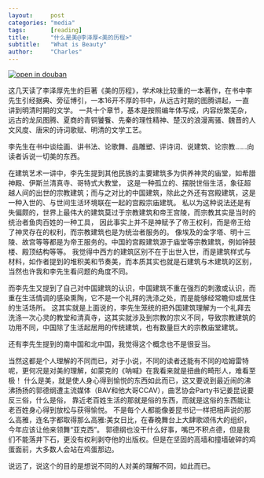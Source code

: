 ```yaml
---
layout:     post
categories: "media"
tags:       [reading]
title:      "什么是美@李泽厚<美的历程>"
subtitle:   "What is Beauty"
author:     "Charles"
---
```


[![open in douban]({{site.imageurl}}/the-path-of-beauty.jpg)](http://book.douban.com/subject/1034067/)

这几天读了李泽厚先生的巨著《美的历程》，学术味比较重的一本著作，在书中李先生引经据典、旁征博引，一本16开不厚的书中，从远古时期的图腾讲起，一直讲到明清时期的文学。
一共十个章节，基本是按照编年体写成，内容纷繁芜杂，远古的龙凤图腾、夏商的青铜饕餮、先秦的理性精神、楚汉的浪漫离骚、魏晋的人文风度、唐宋的诗词歌赋、明清的文学工艺。

李先生在书中谈绘画、讲书法、论歌舞、品雕塑、评诗词、说建筑、论宗教……向读者诉说一切美的东西。

在建筑艺术一讲中，李先生提到其他民族的主要建筑多为供养神灵的庙堂，如希腊神殿、伊斯兰清真寺、哥特式大教堂，
这是一种孤立的、摆脱世俗生活，象征超越人间的出世的宗教建筑；而与之对比的中国建筑，除此之外还有宫殿建筑，这是一种入世的、与世间生活环境联在一起的宫殿宗庙建筑。
私以为这种说法还是有失偏颇的，世界上最伟大的建筑莫过于宗教建筑和帝王宫陵，而宗教其实是当时的统治者鱼肉百姓的一种工具，
因此事实上并不是神赋予了帝王权利，而是帝王给了神灵存在的权利，而宗教建筑也是为统治者服务的。
像埃及的金字塔、明十三陵、故宫等等都是为帝王服务的。中国的宫殿建筑源于庙堂等宗教建筑，例如钟鼓楼、殿顶结构等等。
我觉得中西方的建筑区别不在于出世入世，而是建筑样式与材料，如作者提到的堆积美和节奏美，而本质其实也就是石建筑与木建筑的区别，当然也许我和李先生看问题的角度不同。

而李先生又提到了自己对中国建筑的认识，中国建筑不重在强烈的刺激或认识，而重在生活情调的感染熏陶，它不是一个礼拜的洗涤之处，而是能够经常瞻仰或居住的生活场所。
这其实就是上面说的，李先生笼统的把外国建筑理解为一个礼拜去洗涤一次心灵的教堂和清真寺，这其实就涉及到宗教的宗义不同，导致宗教建筑的功用不同，中国除了生活起居用的传统建筑，也有数量巨大的宗教庙堂建筑。

还有李先生提到的南中国和北中国，我觉得这个概念也不是很妥当。

当然这都是个人理解的不同而已，对于小说，不同的读者还能有不同的哈姆雷特呢，更何况是对美的理解，如蒙克的《呐喊》在我看来就是扭曲的畸形人，难看至极！
什么是美，就是使人身心得到愉悦的东西如此而已，这又要说到最近闹的沸沸扬扬的郭德纲遭主流媒体（BAV和他大哥CCAV），曲艺协会Party书记姜昆说要反三俗，什么是俗，
靠近老百姓生活的那就是俗的东西，而就是这俗的东西能让老百姓身心得到放松与获得愉悦。
不是每个人都能像姜昆书记一样把相声说的那么高雅，连名字都取得那么高雅:美女日比，在春晚舞台上大肆歌颂伟大的组织，今年应该让他来领舞“亚克西”。
郭德纲也没干什么好事，嘴巴不积点德，但是我们不能落井下石，更没有权利剥夺他的出版权。但是在坚固的高墙和撞墙破碎的鸡蛋面前，大多数人会站在鸡蛋那边。

说远了，说这个的目的是想说不同的人对美的理解不同，如此而已。